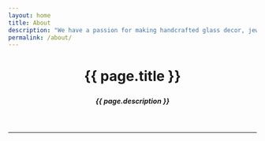 ```yaml
---
layout: home
title: About
description: "We have a passion for making handcrafted glass decor, jewlery, and more."
permalink: /about/
---
```


<!--img class="col one right" src="/img/prof_pic.jpg"-->
  <header class="header-bar">
    <h1>{{ page.title }}</h1>
    <h5 style="margin-top: 25px;">{{ page.description }}</h5>
    <br>
    <hr>
    <br>
  </header>
<br/>
<!--p>Write your biography here.</p-->
<span class="contacticon center">
	<a href="/contact"><i class="fa fa-envelope-square"></i></a>
	<a href="https://www.linkedin.com" target="_blank"><i class="fa fa-linkedin-square"></i></a>
	<a href="http://facebook.com" target="_blank"><i class="fa fa-facebook-square"></i></a>
	<a href="https://twitter.com" target="_blank"><i class="fa fa-twitter-square"></i></a>
</span>

<!--div class="col three caption">
	You can even add a little note about which of these is the best way to reach you.
</div-->

<script type="text/javascript">
	$('#about').addClass('active');
</script>